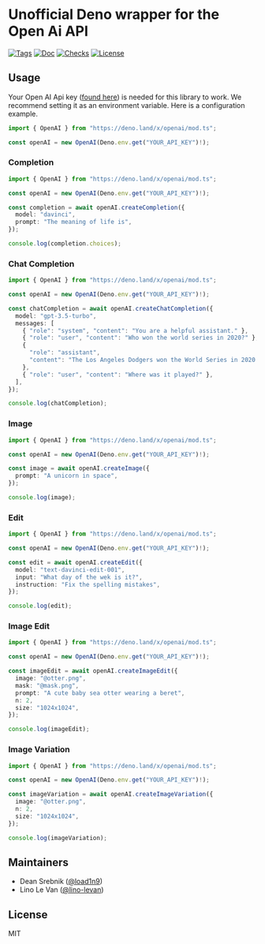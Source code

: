 # Unofficial Deno wrapper for the Open Ai API

[![Tags](https://img.shields.io/github/release/load1n9/openai)](https://github.com/load1n9/openai/releases)
[![Doc](https://doc.deno.land/badge.svg)](https://doc.deno.land/https/deno.land/x/openai/mod.ts)
[![Checks](https://github.com/load1n9/openai/actions/workflows/ci.yml/badge.svg)](https://github.com/load1n9/openai/actions/workflows/ci.yml)
[![License](https://img.shields.io/github/license/load1n9/openai)](https://github.com/load1n9/openai/blob/master/LICENSE)

## Usage

Your Open AI Api key ([found here](https://beta.openai.com/account/api-keys)) is needed for this library to work. We recommend setting it as an environment variable. Here is a configuration example.

```ts
import { OpenAI } from "https://deno.land/x/openai/mod.ts";

const openAI = new OpenAI(Deno.env.get("YOUR_API_KEY")!);
```

### Completion

```ts
import { OpenAI } from "https://deno.land/x/openai/mod.ts";

const openAI = new OpenAI(Deno.env.get("YOUR_API_KEY")!);

const completion = await openAI.createCompletion({
  model: "davinci",
  prompt: "The meaning of life is",
});

console.log(completion.choices);
```

### Chat Completion

```ts
import { OpenAI } from "https://deno.land/x/openai/mod.ts";

const openAI = new OpenAI(Deno.env.get("YOUR_API_KEY")!);

const chatCompletion = await openAI.createChatCompletion({
  model: "gpt-3.5-turbo",
  messages: [
    { "role": "system", "content": "You are a helpful assistant." },
    { "role": "user", "content": "Who won the world series in 2020?" },
    {
      "role": "assistant",
      "content": "The Los Angeles Dodgers won the World Series in 2020.",
    },
    { "role": "user", "content": "Where was it played?" },
  ],
});

console.log(chatCompletion);
```

### Image

```ts
import { OpenAI } from "https://deno.land/x/openai/mod.ts";

const openAI = new OpenAI(Deno.env.get("YOUR_API_KEY")!);

const image = await openAI.createImage({
  prompt: "A unicorn in space",
});

console.log(image);
```

### Edit

```ts
import { OpenAI } from "https://deno.land/x/openai/mod.ts";

const openAI = new OpenAI(Deno.env.get("YOUR_API_KEY")!);

const edit = await openAI.createEdit({
  model: "text-davinci-edit-001",
  input: "What day of the wek is it?",
  instruction: "Fix the spelling mistakes",
});

console.log(edit);
```

### Image Edit

```ts
import { OpenAI } from "https://deno.land/x/openai/mod.ts";

const openAI = new OpenAI(Deno.env.get("YOUR_API_KEY")!);

const imageEdit = await openAI.createImageEdit({
  image: "@otter.png",
  mask: "@mask.png",
  prompt: "A cute baby sea otter wearing a beret",
  n: 2,
  size: "1024x1024",
});

console.log(imageEdit);
```

### Image Variation

```ts
import { OpenAI } from "https://deno.land/x/openai/mod.ts";

const openAI = new OpenAI(Deno.env.get("YOUR_API_KEY")!);

const imageVariation = await openAI.createImageVariation({
  image: "@otter.png",
  n: 2,
  size: "1024x1024",
});

console.log(imageVariation);
```

## Maintainers

- Dean Srebnik ([@load1n9](https://github.com/load1n9))
- Lino Le Van ([@lino-levan](https://github.com/lino-levan))

## License

MIT
